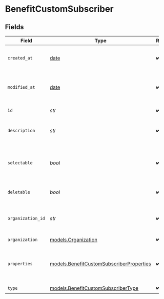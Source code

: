 # BenefitCustomSubscriber


## Fields

| Field                                                                                      | Type                                                                                       | Required                                                                                   | Description                                                                                |
| ------------------------------------------------------------------------------------------ | ------------------------------------------------------------------------------------------ | ------------------------------------------------------------------------------------------ | ------------------------------------------------------------------------------------------ |
| `created_at`                                                                               | [date](https://docs.python.org/3/library/datetime.html#date-objects)                       | :heavy_check_mark:                                                                         | Creation timestamp of the object.                                                          |
| `modified_at`                                                                              | [date](https://docs.python.org/3/library/datetime.html#date-objects)                       | :heavy_check_mark:                                                                         | Last modification timestamp of the object.                                                 |
| `id`                                                                                       | *str*                                                                                      | :heavy_check_mark:                                                                         | The ID of the benefit.                                                                     |
| `description`                                                                              | *str*                                                                                      | :heavy_check_mark:                                                                         | The description of the benefit.                                                            |
| `selectable`                                                                               | *bool*                                                                                     | :heavy_check_mark:                                                                         | Whether the benefit is selectable when creating a product.                                 |
| `deletable`                                                                                | *bool*                                                                                     | :heavy_check_mark:                                                                         | Whether the benefit is deletable.                                                          |
| `organization_id`                                                                          | *str*                                                                                      | :heavy_check_mark:                                                                         | The ID of the organization owning the benefit.                                             |
| `organization`                                                                             | [models.Organization](../models/organization.md)                                           | :heavy_check_mark:                                                                         | N/A                                                                                        |
| `properties`                                                                               | [models.BenefitCustomSubscriberProperties](../models/benefitcustomsubscriberproperties.md) | :heavy_check_mark:                                                                         | Properties available to subscribers for a benefit of type `custom`.                        |
| `type`                                                                                     | [models.BenefitCustomSubscriberType](../models/benefitcustomsubscribertype.md)             | :heavy_check_mark:                                                                         | N/A                                                                                        |